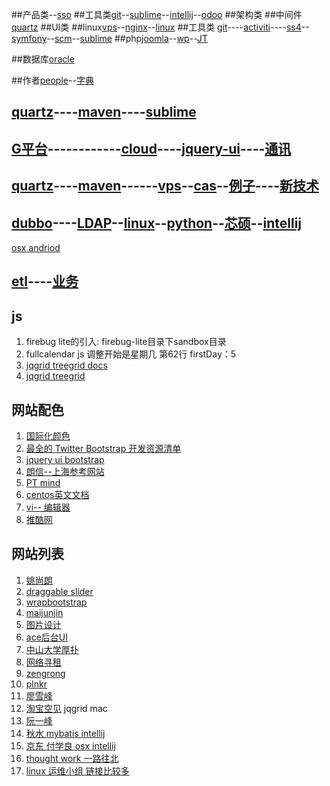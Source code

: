 ##产品类--[sso](sso.md)
##工具类[git](git.md)--[sublime](sublime.md)--[intellij](intellij.md)--[odoo](odoo.md)
##架构类
##中间件[quartz](quartz.md)
##UI类
##linux[vps](vps.md)--[nginx](nginx.md)--[linux](linux.md)
##工具类 [git](git.md)----[activiti](activiti.md)----[ss4](ss4.md)--[symfony](symfony.md)--[scm](scm.md)--[sublime](sublime.md)
##php[joomla](joomla.md)--[wp](wordpress.md)--[JT](joomla-template.md)

##数据库[oracle](oracle.md)

##作者[people](people.md)--[字典](dictionary.md)
## [quartz](quartz.md)----[maven](maven.md)----[sublime](sublime.md)
## [G平台](g4.md)------------[cloud](cloud.md)----[jquery-ui](jquery-ui.md)----[通讯](commu.md)
## [quartz](quartz.md)----[maven](maven.md)------[vps](vps.md)--[cas](cas.md)--[例子](demo.md)----[新技术](newtech.md)
## [dubbo](dubbo.md)----[LDAP](ldap.md)--[linux](linux.md)--[python](python.md)--[芯硕](xinshuo.md)--[intellij](intellij.md)

[osx andriod](http://www.systenics.com/blog/setup-phonegap-330-on-os-x-mavericks-109-to-compile-and-run-apps-for-ios-and-android/?tag=Android)
## [etl](http://wenku.baidu.com/view/8bfb385377232f60ddcca190.html)----[业务](http://xinxihua.bjx.com.cn/)



## js
1. firebug lite的引入: firebug-lite目录下sandbox目录
2. fullcalendar js 调整开始是星期几 第62行 firstDay：5 
3. [jqgrid treegrid docs](http://www.trirand.com/jqgridwiki/doku.php?id=wiki:treegrid)
4. [jqgrid treegrid](http://www.trirand.com/blog/?page_id=393/treegrid/version-4-0-0-onexpand-event/)

## 网站配色
1. [国际化颜色](http://www.sj33.cn/digital/wysj/200603/7775.html)
2. [最全的 Twitter Bootstrap 开发资源清单](http://www.oschina.net/news/35251/twitter-bootstrap-resources)
3. [jquery ui bootstrap](http://addyosmani.com/blog/jquery-ui-bootstrap-0-2-released/)
4. [朗信--上海参考网站](http://www.lansunmedia.com/index.php)
5. [PT mind](http://ptmind.com/index.html)
6. [centos英文文档](http://www.centos.org/docs/5/html/Deployment_Guide-en-US/s1-ldap-files-schemas.html)
7. [vi-- 编辑器 ](http://kejibo.com/chrome-vimium/)
8. [推酷网](http://www.tuicool.com/huodong)

## 网站列表
1. [姚尚朗](http://my.eoe.cn/iceskysl/page/about.html)
2. [draggable slider](http://codecanyon.net/item/draggable-infinite-grid-with-lightbox/full_screen_preview/3956741) 
3. [wrapbootstrap](http://wrapbootstrap.com/preview/WB0B30DGR)
4. [maijunjin](http://maijunjin.github.io/)
5. [图片设计](http://designeris.me/)
6. [ace后台UI](http://responsiweb.com/themes/preview/ace/1.3/)
7. [中山大学厚扑](http://ce.sysu.edu.cn/hope/About/Index.aspx)
8. [网络寻租](http://blog.linjunhalida.com/about/)
9. [zengrong](http://zengrong.net/post/1746.htm/comment-page-1#comment-16224)
10. [plnkr](http://plnkr.co/edit/sGJUPcHjXnPsBfW6wk0G?p=info)
11. [廖雪峰](http://www.liaoxuefeng.com/)
12. [淘宝空见](http://blog.nklike.com/%E6%93%8D%E4%BD%9C%E7%B3%BB%E7%BB%9F/mac%E8%B7%B3%E6%9D%BF%E8%AE%BE%E7%BD%AE/) jqgrid mac
13. [阮一峰](https://github.com/ruanyf)
14. [秋水 mybatis intellij](http://www.uniorder.com/)
15. [京东 付学良 osx intellij](http://www.ituring.com.cn/article/37792)
16. [thought work 一路往北](http://www.pg265.com/blog/dujie/)
17. [linux 运维小组 链接比较多](http://54im.com/)

